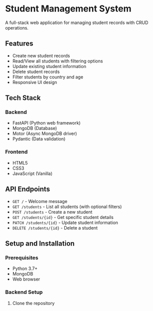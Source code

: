 # Student Management System

A full-stack web application for managing student records with CRUD operations.

## Features

- Create new student records
- Read/View all students with filtering options
- Update existing student information
- Delete student records
- Filter students by country and age
- Responsive UI design

## Tech Stack

### Backend
- FastAPI (Python web framework)
- MongoDB (Database)
- Motor (Async MongoDB driver)
- Pydantic (Data validation)

### Frontend
- HTML5
- CSS3
- JavaScript (Vanilla)

## API Endpoints

- `GET /` - Welcome message
- `GET /students` - List all students (with optional filters)
- `POST /students` - Create a new student
- `GET /students/{id}` - Get specific student details
- `PATCH /students/{id}` - Update student information
- `DELETE /students/{id}` - Delete a student

## Setup and Installation

### Prerequisites
- Python 3.7+
- MongoDB
- Web browser

### Backend Setup
1. Clone the repository
